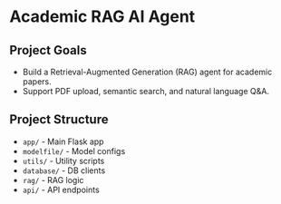 # Academic RAG AI Agent

## Project Goals
- Build a Retrieval-Augmented Generation (RAG) agent for academic papers.
- Support PDF upload, semantic search, and natural language Q&A.

## Project Structure
- `app/` - Main Flask app
- `modelfile/` - Model configs
- `utils/` - Utility scripts
- `database/` - DB clients
- `rag/` - RAG logic
- `api/` - API endpoints